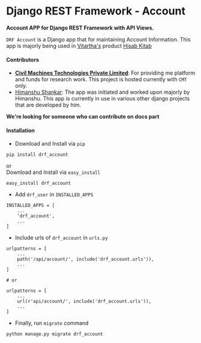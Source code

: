 # Django REST Framework - Account

**Account APP for Django REST Framework with API Views.**<br>

`DRF Account` is a Django app that for maintaining Account Information. This app is majorly being used in
[Vitartha's](https://vitartha.com) product [Hisab Kitab](https://hisabkitab.in)

#### Contributors

- **[Civil Machines Technologies Private Limited](https://github.com/civilmahines)**: For providing me platform and 
funds for research work. This project is hosted currently with `CMT` only. 
- [Himanshu Shankar](https://github.com/iamhssingh): The app was initiated and worked upon majorly by Himanshu. This app
is currently in use in various other django projects that are developed by him.

**We're looking for someone who can contribute on docs part**

#### Installation

- Download and Install via `pip`
```
pip install drf_account
```
or<br>
Download and Install via `easy_install`
```
easy_install drf_account
```
- Add `drf_user` in `INSTALLED_APPS`<br>
```
INSTALLED_APPS = [
    ...
    'drf_account',
    ...
]
```
- Include urls of `drf_account` in `urls.py`
```
urlpatterns = [
    ...
    path('/api/account/', include('drf_account.urls')),
    ...
]

# or

urlpatterns = [
    ...
    url(r'api/account/', include('drf_account.urls')),
    ...
]
```

- Finally, run `migrate` command
```
python manage.py migrate drf_account
```
